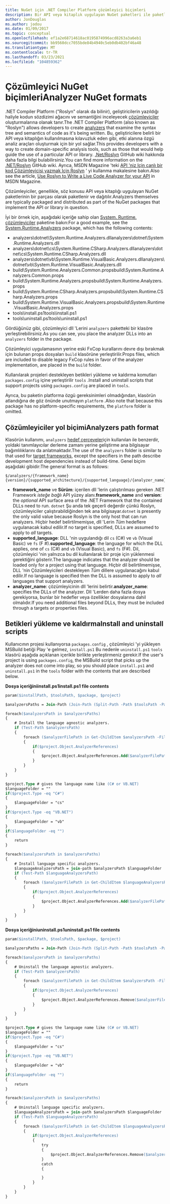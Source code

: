 ```yaml
---
title: NuGet için .NET Compiler Platform çözümleyici biçimleri
description: Bir API veya kitaplık uygulayan NuGet paketleri ile paketlenmiş ve dağıtılan .NET Çözümleyicileri için kurallar.
author: JonDouglas
ms.author: jodou
ms.date: 01/09/2017
ms.topic: conceptual
ms.openlocfilehash: ef1a2e68714618ac0195874996acd8263a3a6eb1
ms.sourcegitcommit: bb9560dcc7055bde84b4940c5eb0db402bf46a48
ms.translationtype: MT
ms.contentlocale: tr-TR
ms.lasthandoff: 03/23/2021
ms.locfileid: "104859362"
---
```

# <a name="analyzer-nuget-formats"></a><span data-ttu-id="be033-103">Çözümleyici NuGet biçimleri</span><span class="sxs-lookup"><span data-stu-id="be033-103">Analyzer NuGet formats</span></span>

<span data-ttu-id="be033-104">.NET Compiler Platform ("Roslyn" olarak da bilinir), geliştiricilerin yazıldığı haliyle kodun sözdizimi ağacını ve semantiğini inceleyecek [çözümleyiciler](https://github.com/dotnet/roslyn/blob/main/docs/wiki/How-To-Write-a-C%23-Analyzer-and-Code-Fix.md) oluşturmalarına olanak tanır.</span><span class="sxs-lookup"><span data-stu-id="be033-104">The .NET Compiler Platform (also known as "Roslyn") allows developers to create [analyzers](https://github.com/dotnet/roslyn/blob/main/docs/wiki/How-To-Write-a-C%23-Analyzer-and-Code-Fix.md) that examine the syntax tree and semantics of code as it's being written.</span></span> <span data-ttu-id="be033-105">Bu, geliştiricilere belirli bir API veya kitaplığın kullanılmasına kılavuzluk eden gibi, etki alanına özgü analiz araçları oluşturmak için bir yol sağlar.</span><span class="sxs-lookup"><span data-stu-id="be033-105">This provides developers with a way to create domain-specific analysis tools, such as those that would help guide the use of a particular API or library.</span></span> <span data-ttu-id="be033-106">[.Net/Roslyn](https://github.com/dotnet/roslyn/wiki) GitHub wiki hakkında daha fazla bilgi bulabilirsiniz.</span><span class="sxs-lookup"><span data-stu-id="be033-106">You can find more information on the [.NET/Roslyn](https://github.com/dotnet/roslyn/wiki) GitHub wiki.</span></span> <span data-ttu-id="be033-107">Ayrıca, MSDN Magazine 'teki [API 'niz Için canlı bir kod Çözümleyicisi yazmak Için Roslyn](/archive/msdn-magazine/2014/special-issue/csharp-and-visual-basic-use-roslyn-to-write-a-live-code-analyzer-for-your-api) ' yi kullanma makalesine bakın.</span><span class="sxs-lookup"><span data-stu-id="be033-107">Also see the article, [Use Roslyn to Write a Live Code Analyzer for your API](/archive/msdn-magazine/2014/special-issue/csharp-and-visual-basic-use-roslyn-to-write-a-live-code-analyzer-for-your-api) in MSDN Magazine.</span></span>

<span data-ttu-id="be033-108">Çözümleyiciler, genellikle, söz konusu API veya kitaplığı uygulayan NuGet paketlerinin bir parçası olarak paketlenir ve dağıtılır.</span><span class="sxs-lookup"><span data-stu-id="be033-108">Analyzers themselves are typically packaged and distributed as part of the NuGet packages that implement the API or library in question.</span></span>

<span data-ttu-id="be033-109">İyi bir örnek için, aşağıdaki içeriğe sahip olan [System. Runtime. çözümleyiciler](https://www.nuget.org/packages/System.Runtime.Analyzers) paketine bakın:</span><span class="sxs-lookup"><span data-stu-id="be033-109">For a good example, see the [System.Runtime.Analyzers](https://www.nuget.org/packages/System.Runtime.Analyzers) package, which has the following contents:</span></span>

- <span data-ttu-id="be033-110">analyzers\dotnet\System.Runtime.Analyzers.dll</span><span class="sxs-lookup"><span data-stu-id="be033-110">analyzers\dotnet\System.Runtime.Analyzers.dll</span></span>
- <span data-ttu-id="be033-111">analyzers\dotnet\cs\System.Runtime.CSharp.Analyzers.dll</span><span class="sxs-lookup"><span data-stu-id="be033-111">analyzers\dotnet\cs\System.Runtime.CSharp.Analyzers.dll</span></span>
- <span data-ttu-id="be033-112">analyzers\dotnet\vb\System.Runtime.VisualBasic.Analyzers.dll</span><span class="sxs-lookup"><span data-stu-id="be033-112">analyzers\dotnet\vb\System.Runtime.VisualBasic.Analyzers.dll</span></span>
- <span data-ttu-id="be033-113">build\System.Runtime.Analyzers.Common.props</span><span class="sxs-lookup"><span data-stu-id="be033-113">build\System.Runtime.Analyzers.Common.props</span></span>
- <span data-ttu-id="be033-114">build\System.Runtime.Analyzers.props</span><span class="sxs-lookup"><span data-stu-id="be033-114">build\System.Runtime.Analyzers.props</span></span>
- <span data-ttu-id="be033-115">build\System.Runtime.CSharp.Analyzers.props</span><span class="sxs-lookup"><span data-stu-id="be033-115">build\System.Runtime.CSharp.Analyzers.props</span></span>
- <span data-ttu-id="be033-116">build\System.Runtime.VisualBasic.Analyzers.props</span><span class="sxs-lookup"><span data-stu-id="be033-116">build\System.Runtime.VisualBasic.Analyzers.props</span></span>
- <span data-ttu-id="be033-117">tools\install.ps1</span><span class="sxs-lookup"><span data-stu-id="be033-117">tools\install.ps1</span></span>
- <span data-ttu-id="be033-118">tools\uninstall.ps1</span><span class="sxs-lookup"><span data-stu-id="be033-118">tools\uninstall.ps1</span></span>

<span data-ttu-id="be033-119">Gördüğünüz gibi, çözümleyici dll 'Lerini `analyzers` paketteki bir klasöre yerleştirebilirsiniz.</span><span class="sxs-lookup"><span data-stu-id="be033-119">As you can see, you place the analyzer DLLs into an `analyzers` folder in the package.</span></span>

<span data-ttu-id="be033-120">Çözümleyici uygulamasının yerine eski FxCop kurallarını devre dışı bırakmak için bulunan props dosyaları `build` klasörüne yerleştirilir.</span><span class="sxs-lookup"><span data-stu-id="be033-120">Props files, which are included to disable legacy FxCop rules in favor of the analyzer implementation, are placed in the `build` folder.</span></span>

<span data-ttu-id="be033-121">Kullanılarak projeleri destekleyen betikleri yükleme ve kaldırma komutları `packages.config` içine yerleştirilir `tools` .</span><span class="sxs-lookup"><span data-stu-id="be033-121">Install and uninstall scripts that support projects using `packages.config` are placed in `tools`.</span></span>

<span data-ttu-id="be033-122">Ayrıca, bu paketin platforma özgü gereksinimleri olmadığından, klasörün atlandığına de göz önünde unutmayın `platform` .</span><span class="sxs-lookup"><span data-stu-id="be033-122">Also note that because this package has no platform-specific requirements, the `platform` folder is omitted.</span></span>


## <a name="analyzers-path-format"></a><span data-ttu-id="be033-123">Çözümleyiciler yol biçimi</span><span class="sxs-lookup"><span data-stu-id="be033-123">Analyzers path format</span></span>

<span data-ttu-id="be033-124">Klasörün kullanımı, `analyzers` [hedef çerçeveler](../create-packages/supporting-multiple-target-frameworks.md)için kullanılan ile benzerdir, yoldaki tanımlayıcılar derleme zamanı yerine geliştirme ana bilgisayar bağımlılıklarını da anlatmaktadır.</span><span class="sxs-lookup"><span data-stu-id="be033-124">The use of the `analyzers` folder is similar to that used for [target frameworks](../create-packages/supporting-multiple-target-frameworks.md), except the specifiers in the path describe development host dependencies instead of build-time.</span></span> <span data-ttu-id="be033-125">Genel biçim aşağıdaki gibidir:</span><span class="sxs-lookup"><span data-stu-id="be033-125">The general format is as follows:</span></span>

```
$/analyzers/{framework_name}{version}/{supported_architecture}/{supported_language}/{analyzer_name}.dll
```

- <span data-ttu-id="be033-126">**framework_name** ve **Sürüm**: içerilen dll 'lerin çalıştırılması gereken .NET Framework *isteğe bağlı* API yüzey alanı.</span><span class="sxs-lookup"><span data-stu-id="be033-126">**framework_name** and **version**: the *optional* API surface area of the .NET Framework that the contained DLLs need to run.</span></span> <span data-ttu-id="be033-127">`dotnet` Şu anda tek geçerli değerdir çünkü Roslyn, çözümleyiciler çalıştırabildiğinden tek ana bilgisayar.</span><span class="sxs-lookup"><span data-stu-id="be033-127">`dotnet` is presently the only valid value because Roslyn is the only host that can run analyzers.</span></span> <span data-ttu-id="be033-128">Hiçbir hedef belirtilmemişse, dll 'Lerin *Tüm* hedeflere uygulanacak kabul edilir.</span><span class="sxs-lookup"><span data-stu-id="be033-128">If no target is specified, DLLs are assumed to apply to *all* targets.</span></span>
- <span data-ttu-id="be033-129">**supported_language**: DLL 'nin uygulandığı dil `cs` (C#) ve `vb` (Visual Basic) ve `fs` (F #).</span><span class="sxs-lookup"><span data-stu-id="be033-129">**supported_language**: the language for which the DLL applies, one of `cs` (C#) and `vb` (Visual Basic), and `fs` (F#).</span></span> <span data-ttu-id="be033-130">Dil, çözümleyici 'nin yalnızca bu dil kullanılarak bir proje için yüklenmesi gerektiğini gösterir.</span><span class="sxs-lookup"><span data-stu-id="be033-130">The language indicates that the analyzer should be loaded only for a project using that language.</span></span> <span data-ttu-id="be033-131">Hiçbir dil belirtilmemişse, DLL 'nin Çözümleyicileri destekleyen *Tüm* dillere uygulanacağını kabul edilir.</span><span class="sxs-lookup"><span data-stu-id="be033-131">If no language is specified then the DLL is assumed to apply to *all* languages that support analyzers.</span></span>
- <span data-ttu-id="be033-132">**analyzer_name**: çözümleyicinin dll 'lerini belirtir.</span><span class="sxs-lookup"><span data-stu-id="be033-132">**analyzer_name**: specifies the DLLs of the analyzer.</span></span> <span data-ttu-id="be033-133">Dll 'Lerden daha fazla dosya gerekiyorsa, bunlar bir hedefler veya özellikler dosyalarına dahil olmalıdır.</span><span class="sxs-lookup"><span data-stu-id="be033-133">If you need additional files beyond DLLs, they must be included through a targets or properties files.</span></span>


## <a name="install-and-uninstall-scripts"></a><span data-ttu-id="be033-134">Betikleri yükleme ve kaldırma</span><span class="sxs-lookup"><span data-stu-id="be033-134">Install and uninstall scripts</span></span>

<span data-ttu-id="be033-135">Kullanıcının projesi kullanıyorsa `packages.config` , çözümleyici 'yi yükleyen MSBuild betiği Play 'e gelmez, `install.ps1` Bu nedenle `uninstall.ps1` `tools` klasörü aşağıda açıklanan içerikle birlikte yerleştirmeniz gerekir.</span><span class="sxs-lookup"><span data-stu-id="be033-135">If the user's project is using `packages.config`, the MSBuild script that picks up the analyzer does not come into play, so you should place `install.ps1` and `uninstall.ps1` in the `tools` folder with the contents that are described below.</span></span>

<span data-ttu-id="be033-136">**Dosya içeriğiniinstall.ps1**</span><span class="sxs-lookup"><span data-stu-id="be033-136">**install.ps1 file contents**</span></span>

```ps
param($installPath, $toolsPath, $package, $project)

$analyzersPaths = Join-Path (Join-Path (Split-Path -Path $toolsPath -Parent) "analyzers" ) * -Resolve

foreach($analyzersPath in $analyzersPaths)
{
    # Install the language agnostic analyzers.
    if (Test-Path $analyzersPath)
    {
        foreach ($analyzerFilePath in Get-ChildItem $analyzersPath -Filter *.dll)
        {
            if($project.Object.AnalyzerReferences)
            {
                $project.Object.AnalyzerReferences.Add($analyzerFilePath.FullName)
            }
        }
    }
}

$project.Type # gives the language name like (C# or VB.NET)
$languageFolder = ""
if($project.Type -eq "C#")
{
    $languageFolder = "cs"
}
if($project.Type -eq "VB.NET")
{
    $languageFolder = "vb"
}
if($languageFolder -eq "")
{
    return
}

foreach($analyzersPath in $analyzersPaths)
{
    # Install language specific analyzers.
    $languageAnalyzersPath = join-path $analyzersPath $languageFolder
    if (Test-Path $languageAnalyzersPath)
    {
        foreach ($analyzerFilePath in Get-ChildItem $languageAnalyzersPath -Filter *.dll)
        {
            if($project.Object.AnalyzerReferences)
            {
                $project.Object.AnalyzerReferences.Add($analyzerFilePath.FullName)
            }
        }
    }
}
```


<span data-ttu-id="be033-137">**Dosya içeriğiniuninstall.ps1**</span><span class="sxs-lookup"><span data-stu-id="be033-137">**uninstall.ps1 file contents**</span></span>

```ps
param($installPath, $toolsPath, $package, $project)

$analyzersPaths = Join-Path (Join-Path (Split-Path -Path $toolsPath -Parent) "analyzers" ) * -Resolve

foreach($analyzersPath in $analyzersPaths)
{
    # Uninstall the language agnostic analyzers.
    if (Test-Path $analyzersPath)
    {
        foreach ($analyzerFilePath in Get-ChildItem $analyzersPath -Filter *.dll)
        {
            if($project.Object.AnalyzerReferences)
            {
                $project.Object.AnalyzerReferences.Remove($analyzerFilePath.FullName)
            }
        }
    }
}

$project.Type # gives the language name like (C# or VB.NET)
$languageFolder = ""
if($project.Type -eq "C#")
{
    $languageFolder = "cs"
}
if($project.Type -eq "VB.NET")
{
    $languageFolder = "vb"
}
if($languageFolder -eq "")
{
    return
}

foreach($analyzersPath in $analyzersPaths)
{
    # Uninstall language specific analyzers.
    $languageAnalyzersPath = join-path $analyzersPath $languageFolder
    if (Test-Path $languageAnalyzersPath)
    {
        foreach ($analyzerFilePath in Get-ChildItem $languageAnalyzersPath -Filter *.dll)
        {
            if($project.Object.AnalyzerReferences)
            {
                try
                {
                    $project.Object.AnalyzerReferences.Remove($analyzerFilePath.FullName)
                }
                catch
                {

                }
            }
        }
    }
}
```

